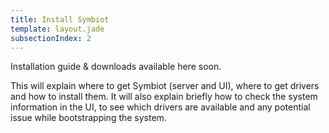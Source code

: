 ```yaml
---
title: Install Symbiot
template: layout.jade
subsectionIndex: 2
---
```


Installation guide & downloads available here soon.

This will explain where to get Symbiot (server and UI), where to get drivers and how to install them. It will also explain briefly how to check the system information in the UI, to see which drivers are available and any potential issue while bootstrapping the system.